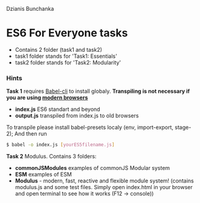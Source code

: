 Dzianis Bunchanka
# ES6 For Everyone tasks

  - Contains 2 folder (task1 and task2)
  - task1 folder stands for 'Task1: Essentials'
  - task2 folder stands for 'Task2: Modularity'
  
  
### Hints

**Task 1** requires [Babel-cli](https://babeljs.io/docs/usage/cli/) to install globaly.
**Transpiling is not necessary if you are using [modern browsers](https://caniuse.com/#search=es6)**
- **index.js** ES6 standart and beyond
- **output.js** transpiled from index.js to old browsers



To transpile please install babel-presets localy (env, import-export, stage-2);
And then run
```sh
$ babel -o index.js [yourES5filename.js]
```
**Task 2** Modulus.
Contains 3 folders:
- **commonJSModules** examples of commonJS Modular system
- **ESM** examples of ESM
- **Modulus** - modern, fast, reactive and flexible module system! (contains modulus.js and some test files. Simply open index.html in your browser and open terminal to see how it works (F12 -> console))


